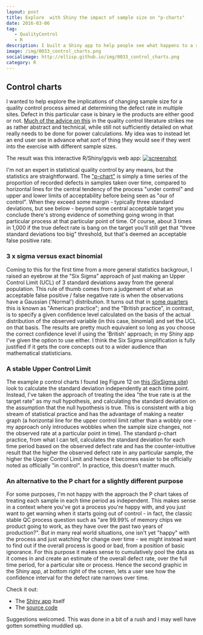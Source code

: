 ```yaml
---
layout: post
title: Explore  with Shiny the impact of sample size on "p-charts"
date: 2016-03-06
tag: 
   - QualityControl
   - R
description: I built a Shiny app to help people see what happens to a statistical quality control p-chart when the sample size, period of time, target defect rate and true defect rate get played around with.
image: /img/0033_control_charts.png
socialimage: http://ellisp.github.io/img/0033_control_charts.png
category: R
---
```


## Control charts
I wanted to help explore the implications of changing sample size for a quality control process aimed at determining the defect rate in multiple sites.  Defect in this particular case is binary ie the products are either good or not.  [Much of the advice on this](http://www.isixsigma.com/tools-templates/sampling-data/how-determine-sample-size-determining-sample-size/) in the quality control literature strikes me as rather abstract and technical, while still not sufficiently detailed on what really needs to be done for power calculations.  My idea was to instead let an end user see in advance what *sort* of thing they would see if they went into the exercise with different sample sizes.

The result was this interactive R/Shiny/ggvis web app:
<a href = "https://ellisp.shinyapps.io/control-charts/">
   ![screenshot](/img/0033_control_charts.png)
</a>

I'm not an expert in statistical quality control by any means, but the statistics are straightforward.  The ["p-chart"](https://en.wikipedia.org/wiki/p-chart) is simply a time series of the proportion of recorded defects in samples taken over time, compared to horizontal lines for the central tendency of the process "under control" and upper and lower limits of acceptability before being seen as "our of control".  When they exceed some margin - typically three standard deviations, but see below -  beyond some central acceptable target you conclude there's strong evidence of something going wrong in that particular process at that particular point of time.  Of course, about 3 times in 1,000 if the true defect rate is bang on the target you'll still get that "three standard deviations too big" threshold, but that's deemed an acceptable false positive rate.

### 3 x sigma versus exact binomial
Coming to this for the first time from a more general statistics backgroun, I raised an eyebrow at the "Six Sigma" approach of just making an Upper Control Limit (UCL) of 3 standard deviations away from the general population.  This rule of thumb comes from a judgement of what an acceptable false positive / false negative rate is when the observations have a Gaussian ('Normal') distribution.  It turns out that in [some quarters](http://www.stat.unipg.it/luca/Rnews_2004-1-pag11-17.pdf) this is known as "American practice"; and the "British practice", in contrast, is to specify  a given confidence level calculated on the basis of the actual distribution of the observed variable (in this case, binomial) and set the UCL on that basis.  The results are pretty much equivalent so long as you choose the correct confidence level if using the 'British' approach; in my Shiny app I've given the option to use either.  I think the Six Sigma simplification is fully justified if it gets the core concepts out to a wider audience than mathematical statisticians.

### A stable Upper Control Limit
The example p control charts I found (eg Figure 12 on [this iSixSigma site](http://www.isixsigma.com/tools-templates/control-charts/a-guide-to-control-charts/)) look to calculate the standard deviation independently at each time point.  Instead, I've taken the approach of treating the idea "the true rate is at the target rate" as my null hypothesis, and calculating the standard deviation on the assumption that the null hypothesis is true.  This is consistent with a big stream of statistical practice and has the advantage of making a neater graph (a horizontal line for the upper control limit rather than a wobbly one - my approach only introduces wobbles when the sample size changes, not the observed rate at a particular point in time).  The standard p-chart practice, from what I can tell, calculates the standard deviation for each time period based on the observed defect rate and has the counter-intuitive result that the higher the observed defect rate in any particular sample, the higher the Upper Control Limit and hence it becomes easier to be officially noted as officially "in control".  In practice, this doesn't matter much.

### An alternative to the P chart for a slightly different purpose
For some purposes, I'm not happy with the approach the P chart takes of treating each sample in each time period as independent.  This makes sense in a context where you've got a process you're happy with, and you just want to get warning when it starts going out of control - in fact, the classic stable QC process question such as "are 99.99% of memory chips we product going to work, as they have over the past two years of production?".  But in many real world situations, one isn't yet "happy" with the process and just watching for change over time - we might instead want to find out if the overall process is good or bad, from a position of basic ignorance.  For this purpose it makes sense to cumulatively pool the data as it comes in and create an estimate of the overall defect rate, over the full time period, for a particular site or process.  Hence the second graphic in the Shiny app, at bottom right of the screen, lets a user see how the confidence interval for the defect rate narrows over time.

Check it out:

* The [Shiny app](https://ellisp.shinyapps.io/control-charts/) itself
* The [source code](https://github.com/ellisp/control-charts)

Suggestions welcomed.  This was done in a bit of a rush and I may well have gotten something muddled up.
